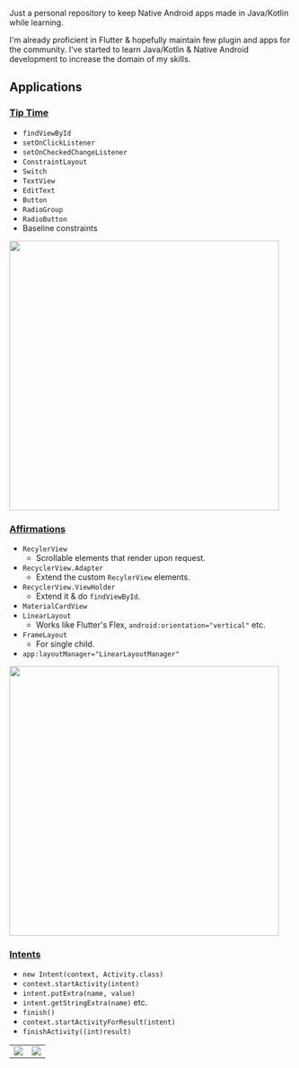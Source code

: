 Just a personal repository to keep Native Android apps made in Java/Kotlin while learning.

I'm already proficient in Flutter & hopefully maintain few plugin and apps for the community. I've started to learn Java/Kotlin & Native Android development to increase the domain of my skills.

## Applications

### [Tip Time](https://github.com/alexmercerind/native-android-journey/tree/master/TipTime)

- `findViewById`
- `setOnClickListener`
- `setOnCheckedChangeListener`
- `ConstraintLayout`
- `Switch`
- `TextView`
- `EditText`
- `Button`
- `RadioGroup`
- `RadioButton`
- Baseline constraints

<img src='https://github.com/alexmercerind/native-android-journey/blob/master/Screenshots/TipTime.png' height='480'></img>


### [Affirmations](https://github.com/alexmercerind/native-android-journey/tree/master/Affirmations)

- `RecylerView`
  - Scrollable elements that render upon request.
- `RecyclerView.Adapter`
  - Extend the custom `RecylerView` elements.
- `RecyclerView.ViewHolder`
  - Extend it & do `findViewById`.
- `MaterialCardView`
- `LinearLayout`
  - Works like Flutter's Flex, `android:orientation="vertical"` etc.
- `FrameLayout`
  - For single child.
- `app:layoutManager="LinearLayoutManager"`

<img src='https://github.com/alexmercerind/native-android-journey/blob/master/Screenshots/Affirmations.png' height='480'></img>


### [Intents](https://github.com/alexmercerind/native-android-journey/tree/master/Intents)

- `new Intent(context, Activity.class)`
- `context.startActivity(intent)`
- `intent.putExtra(name, value)`
- `intent.getStringExtra(name)` etc.
- `finish()`
- `context.startActivityForResult(intent)`
- `finishActivity((int)result)`

| | |
|-|-|
|![](./Screenshots/Intents_1.png)|![](./Screenshots/Intents_2.png)|
